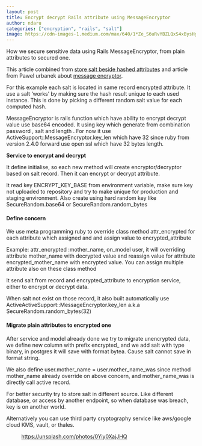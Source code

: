 ```yaml
---
layout: post
title: Encrypt decrypt Rails attribute using MessageEncryptor
author: ndaru
categories: ["encryption", "rails", "salt"]
image: https://cdn-images-1.medium.com/max/640/1*Ze_S6uRvYBZLQxS4xBysHg.jpeg
---
```

<p>How we secure sensitive data using Rails MessageEncryptor, from plain attributes to secured one.</p><p>This article combined from <a href="https://security.stackexchange.com/questions/17421/how-to-store-salt">store salt beside hashed attributes</a> and article from Pawel urbanek about <a href="https://pawelurbanek.com/rails-secure-encrypt-decrypt">message encryptor</a>.</p><p>For this example each salt is located in same record encrypted attribute. It use a salt ‘works’ by making sure the hash result unique to each used instance. This is done by picking a different random salt value for each computed hash.</p><p>MessageEncryptor is rails function which have ability to encrypt decrypt value use base64 encoded. It using key which generate from combination password , salt and length . For now it use ActiveSupport::MessageEncryptor.key_len which have 32 since ruby from version 2.4.0 forward use open ssl which have 32 bytes length.</p><p><strong>Service to encrypt and decrypt</strong></p>
<script src="https://gist.github.com/kusumandaru/03a6b220ed3706dc5c49dd2a4b48b167.js"></script>
<p>It define initialise, so each new method will create encryptor/decryptor based on salt record. Then it can encrypt or decrypt attribute.</p><p>It read key ENCRYPT_KEY_BASE from environment variable, make sure key not uploaded to repository and try to make unique for production and staging environment. Also create using hard random key like SecureRandom.base64 or SecureRandom.random_bytes</p><h4>Define concern</h4>
<script src="https://gist.github.com/kusumandaru/356de4bf1c5115589a80465b5bec5683.js"></script>
<p>We use meta programming ruby to override class method attr_encrypted for each attribute which assigned and and assign value to encrypted_attribute</p><p>Example: attr_encrypted :mother_name, on_model user, it will overriding attribute mother_name with decrypted value and reassign value for attribute encrypted_mother_name with encrypted value. You can assign multiple attribute also on these class method</p><p>It send salt from record and encrypted_attribute to encryption service, either to encrypt or decrypt data.</p><p>When salt not exist on those record, it also built automatically use ActiveActiveSupport::MessageEncryptor.key_len a.k.a SecureRandom.random_bytes(32)</p><h4>Migrate plain attributes to encrypted one</h4>
<script src="https://gist.github.com/kusumandaru/054b3dd7ed8d10ea75ce0e9efb45ca30.js"></script>
<p>After service and model already done we try to migrate unencrypted data, we define new column with prefix encrypted_ and we add salt with type binary, in postgres it will save with format bytea. Cause salt cannot save in format string.</p><p>We also define user.mother_name = user.mother_name_was since method mother_name already override on above concern, and mother_name_was is directly call active record.</p><p>For better security try to store salt in different source. Like different database, or access by another endpoint, so when database was breach, key is on another world.</p><p>Alternatively you can use third party cryptography service like aws/google cloud KMS, vault, or thales.</p><figure><img alt="" src="https://cdn-images-1.medium.com/max/640/1*Ze_S6uRvYBZLQxS4xBysHg.jpeg" /><figcaption><a href="https://unsplash.com/photos/0Yiy0XajJHQ">https://unsplash.com/photos/0Yiy0XajJHQ</a></figcaption></figure><img src="https://medium.com/_/stat?event=post.clientViewed&referrerSource=full_rss&postId=85e10dfe90d7" width="1" height="1">